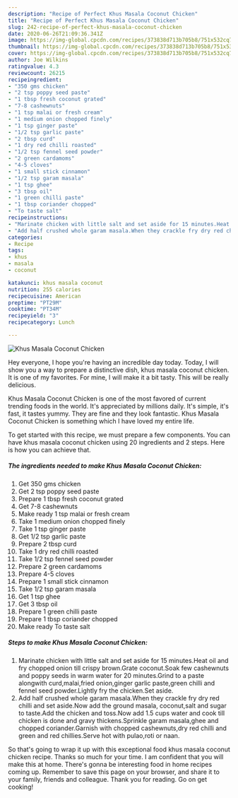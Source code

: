 ```yaml
---
description: "Recipe of Perfect Khus Masala Coconut Chicken"
title: "Recipe of Perfect Khus Masala Coconut Chicken"
slug: 242-recipe-of-perfect-khus-masala-coconut-chicken
date: 2020-06-26T21:09:36.341Z
image: https://img-global.cpcdn.com/recipes/373838d713b705b8/751x532cq70/khus-masala-coconut-chicken-recipe-main-photo.jpg
thumbnail: https://img-global.cpcdn.com/recipes/373838d713b705b8/751x532cq70/khus-masala-coconut-chicken-recipe-main-photo.jpg
cover: https://img-global.cpcdn.com/recipes/373838d713b705b8/751x532cq70/khus-masala-coconut-chicken-recipe-main-photo.jpg
author: Joe Wilkins
ratingvalue: 4.3
reviewcount: 26215
recipeingredient:
- "350 gms chicken"
- "2 tsp poppy seed paste"
- "1 tbsp fresh coconut grated"
- "7-8 cashewnuts"
- "1 tsp malai or fresh cream"
- "1 medium onion chopped finely"
- "1 tsp ginger paste"
- "1/2 tsp garlic paste"
- "2 tbsp curd"
- "1 dry red chilli roasted"
- "1/2 tsp fennel seed powder"
- "2 green cardamoms"
- "4-5 cloves"
- "1 small stick cinnamon"
- "1/2 tsp garam masala"
- "1 tsp ghee"
- "3 tbsp oil"
- "1 green chilli paste"
- "1 tbsp coriander chopped"
- "To taste salt"
recipeinstructions:
- "Marinate chicken with little salt and set aside for 15 minutes.Heat oil and fry chopped onion till crispy brown.Grate coconut.Soak few cashewnuts and poppy seeds in warm water for 20 minutes.Grind to a paste alongwith curd,malai,fried onion,ginger garlic paste,green chilli and fennel seed powder.Lightly fry the chicken.Set aside."
- "Add half crushed whole garam masala.When they crackle fry dry red chilli and set aside.Now add the ground masala, coconut,salt and sugar to taste.Add the chicken and toss.Now add 1.5 cups water and cook till chicken is done and gravy thickens.Sprinkle garam masala,ghee and chopped coriander.Garnish with chopped cashewnuts,dry red chilli and green and red chillies.Serve hot with pulao,roti or naan."
categories:
- Recipe
tags:
- khus
- masala
- coconut

katakunci: khus masala coconut 
nutrition: 255 calories
recipecuisine: American
preptime: "PT29M"
cooktime: "PT34M"
recipeyield: "3"
recipecategory: Lunch

---
```



![Khus Masala Coconut Chicken](https://img-global.cpcdn.com/recipes/373838d713b705b8/751x532cq70/khus-masala-coconut-chicken-recipe-main-photo.jpg)

Hey everyone, I hope you're having an incredible day today. Today, I will show you a way to prepare a distinctive dish, khus masala coconut chicken. It is one of my favorites. For mine, I will make it a bit tasty. This will be really delicious.



Khus Masala Coconut Chicken is one of the most favored of current trending foods in the world. It's appreciated by millions daily. It's simple, it's fast, it tastes yummy. They are fine and they look fantastic. Khus Masala Coconut Chicken is something which I have loved my entire life.


To get started with this recipe, we must prepare a few components. You can have khus masala coconut chicken using 20 ingredients and 2 steps. Here is how you can achieve that.

<!--inarticleads1-->

##### The ingredients needed to make Khus Masala Coconut Chicken:

1. Get 350 gms chicken
1. Get 2 tsp poppy seed paste
1. Prepare 1 tbsp fresh coconut grated
1. Get 7-8 cashewnuts
1. Make ready 1 tsp malai or fresh cream
1. Take 1 medium onion chopped finely
1. Take 1 tsp ginger paste
1. Get 1/2 tsp garlic paste
1. Prepare 2 tbsp curd
1. Take 1 dry red chilli roasted
1. Take 1/2 tsp fennel seed powder
1. Prepare 2 green cardamoms
1. Prepare 4-5 cloves
1. Prepare 1 small stick cinnamon
1. Take 1/2 tsp garam masala
1. Get 1 tsp ghee
1. Get 3 tbsp oil
1. Prepare 1 green chilli paste
1. Prepare 1 tbsp coriander chopped
1. Make ready To taste salt




<!--inarticleads2-->

##### Steps to make Khus Masala Coconut Chicken:

1. Marinate chicken with little salt and set aside for 15 minutes.Heat oil and fry chopped onion till crispy brown.Grate coconut.Soak few cashewnuts and poppy seeds in warm water for 20 minutes.Grind to a paste alongwith curd,malai,fried onion,ginger garlic paste,green chilli and fennel seed powder.Lightly fry the chicken.Set aside.
1. Add half crushed whole garam masala.When they crackle fry dry red chilli and set aside.Now add the ground masala, coconut,salt and sugar to taste.Add the chicken and toss.Now add 1.5 cups water and cook till chicken is done and gravy thickens.Sprinkle garam masala,ghee and chopped coriander.Garnish with chopped cashewnuts,dry red chilli and green and red chillies.Serve hot with pulao,roti or naan.




So that's going to wrap it up with this exceptional food khus masala coconut chicken recipe. Thanks so much for your time. I am confident that you will make this at home. There's gonna be interesting food in home recipes coming up. Remember to save this page on your browser, and share it to your family, friends and colleague. Thank you for reading. Go on get cooking!

